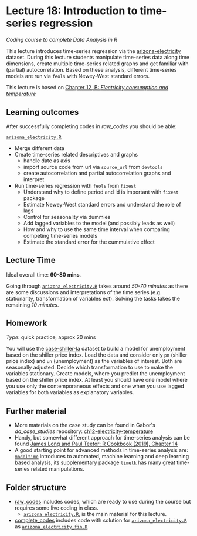 # Lecture 18: Introduction to time-series regression
*Coding course to complete Data Analysis in R*

This lecture introduces time-series regression via the [arizona-electricity](https://gabors-data-analysis.com/datasets/#arizona-electricity) dataset. During this lecture students manipulate time-series data along time dimensions, create multiple time-series related graphs and get familiar with (partial) autocorrelation. Based on these analysis, different time-series models are run via `feols` with Newey-West standard errors.

This lecture is based on [Chapter 12, B: *Electricity consumption and temperature*](https://gabors-data-analysis.com/casestudies/#ch12b-electricity-consumption-and-temperature)

## Learning outcomes
After successfully completing codes in *raw_codes* you should be able:

[`arizona_electricity.R`](https://github.com/gabors-data-analysis/da-coding-rstats/blob/main/lecture18-timeseries_regression/raw_codes/arizona_electricity.R)
  - Merge different data
  - Create time-series related descriptives and graphs
    - handle date as axis
    - import source code from url via `source_url` from `devtools`
    - create autocorrelation and partial autocorrelation graphs and interpret
  - Run time-series regression with `feols` from `fixest`
    - Understand why to define period and id is important with `fixest` package
    - Estimate Newey-West standard errors and understand the role of lags
    - Control for seasonality via dummies
    - Add lagged variables to the model (and possibly leads as well)
    - How and why to use the same time interval when comparing competing time-series models
    - Estimate the standard error for the cummulative effect

## Lecture Time

Ideal overall time: **60-80 mins**.

Going through [`arizona_electricity.R`](https://github.com/gabors-data-analysis/da-coding-rstats/blob/main/lecture18-timeseries_regression/raw_codes/arizona_electricity.R) takes around *50-70 minutes* as there are some discussions and interpretations of the time series (e.g. stationarity, transformation of variables ect). Solving the tasks takes the remaining *10 minutes*.


## Homework

*Type*: quick practice, approx 20 mins

You will use the [case-shiller-la](https://gabors-data-analysis.com/datasets/#case-shiller-la) dataset to build a model for unemployment based on the shiller price index. Load the data and consider only `pn` (shiller price index) and `un` (unemployment) as the variables of interest. Both are seasonally adjusted. Decide which transformation to use to make the variables stationary. Create models, where you predict the unemployment based on the shiller price index. At least you should have one model where you use only the contemporaneous effects and one when you use lagged variables for both variables as explanatory variables.


## Further material

  - More materials on the case study can be found in Gabor's *da_case_studies* repository: [ch12-electricity-temperature](https://github.com/gabors-data-analysis/da_case_studies/tree/master/ch12-electricity-temperature)
  - Handy, but somewhat different approach for time-series analysis can be found [James Long and Paul Teetor: R Cookbook (2019), Chapter 14](https://rc2e.com/timeseriesanalysis)
  - A good starting point for advanced methods in time-series analysis are: [`modeltime`](https://business-science.github.io/modeltime/) introduces to automated, machine learning and deep learning based analysis, its supplementary package [`timetk`](https://business-science.github.io/timetk/index.html) has many great time-series related manipulations.

## Folder structure
  
  - [raw_codes](https://github.com/gabors-data-analysis/da-coding-rstats/edit/main/lecture18-timeseries_regression/raw_codes) includes codes, which are ready to use during the course but requires some live coding in class.
    - [`arizona_electricity.R`](https://github.com/gabors-data-analysis/da-coding-rstats/blob/main/lecture18-timeseries_regression/raw_codes/arizona_electricity.R), is the main material for this lecture.
  - [complete_codes](https://github.com/gabors-data-analysis/da-coding-rstats/edit/main/lecture18-timeseries_regression/complete_codes) includes code with solution for [`arizona_electricity.R`](https://github.com/gabors-data-analysis/da-coding-rstats/blob/main/lecture18-timeseries_regression/raw_codes/arizona_electricity.R) as [`arizona_electricity_fin.R`](https://github.com/gabors-data-analysis/da-coding-rstats/blob/main/lecture18-timeseries_regression/complete_codes/arizona_electricity_fin.R)

